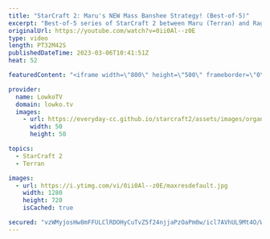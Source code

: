 ```yaml
---
title: "StarCraft 2: Maru's NEW Mass Banshee Strategy! (Best-of-5)"
excerpt: "Best-of-5 series of StarCraft 2 between Maru (Terran) and Ragnarok (Zerg). This series is the semi finals of the StarCraft 2 World Championships played at IEM Katowice.  Support my work: https://patreon.com/lowkotv Lowko Merch: https://lowko.shop  My YouTube channels: @LowkoTV @MoreLowko @LowkoClips"
originalUrl: https://youtube.com/watch?v=0ii0Al--z0E
type: video
length: PT32M42S
publishedDateTime: 2023-03-06T10:41:51Z
heat: 52

featuredContent: "<iframe width=\"800\" height=\"500\" frameborder=\"0\" src=\"https://www.youtube.com/embed/0ii0Al--z0E\" allow=\"accelerometer; autoplay; encrypted-media; gyroscope; picture-in-picture\" allowfullscreen></iframe>"

provider:
  name: LowkoTV
  domain: lowko.tv
  images:
    - url: https://everyday-cc.github.io/starcraft2/assets/images/organizations/lowko.tv-50x50.jpg
      width: 50
      height: 50

topics:
  - StarCraft 2
  - Terran

images:
  - url: https://i.ytimg.com/vi/0ii0Al--z0E/maxresdefault.jpg
    width: 1280
    height: 720
    isCached: true

secured: "vzWMyjosHw8mFFULClRDOHyCuTvZ5f24njjaPzOaPm0w/icl7AVhUL9Mt4O/WPx9NPu1NOBy4t6QNC8eOXHJkebuuYvsCDJ5BFsEJWgK6uNO8cYgDb8Q62vxv6OQPTnuwHTkp95/SfwNQAsQ2inYpgD67g/ZDplYy+ShdpIAjDNPNHLGQnxwcEP7O13numvZ0Ve1qBhOYiXbImccB47s/Z9OyJKyBG7oqFyAvZz1to9hx0DwYyagCrMwzTG0w30qbrTF6DL8kljHU70VDbKK64W3eE5pgVPO5d5/HX3xBMB1w1dsPhGGwz4gCVsBCNY3sd5oJ01u1lNhfkZ4CALtQbHJnEs3gfBONDtt/Vioy5278j0KUcjeToYgS/a5HTB3ABStMkNn5qQ43s8BrIQq6Kz1Lp8g38OKF+XgoxSGRhPgxwcGKF4dnCM5397lNSqQ;RsUXDVtUAHcQL8mr4AAbiA=="
---
```


